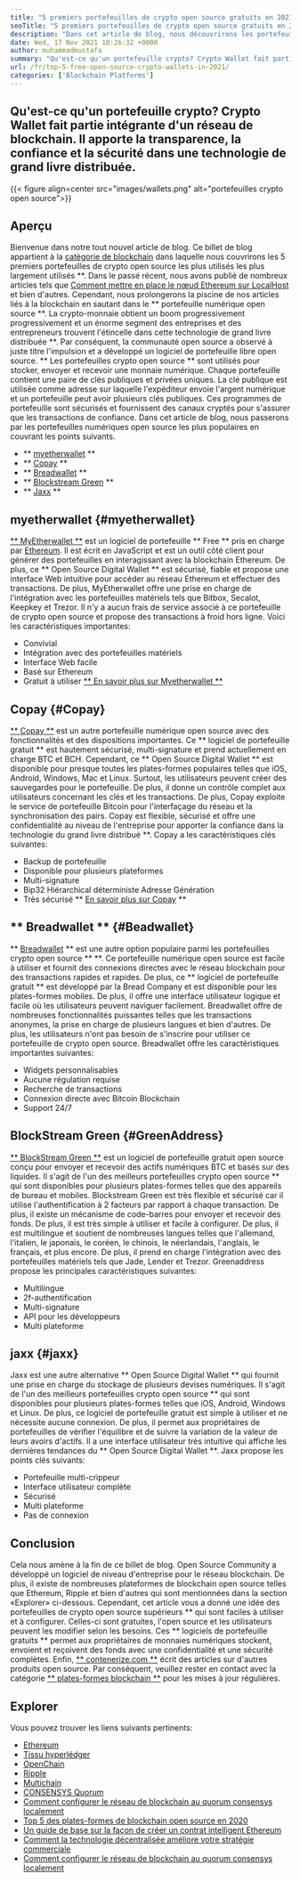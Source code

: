 ```yaml
---
title: "5 premiers portefeuilles de crypto open source gratuits en 2021" 
seoTitle: "5 premiers portefeuilles de crypto open source gratuits en 2021" 
description: "Dans cet article de blog, nous découvrirons les portefeuilles crypto-open-source les plus utilisés tels que Breadwallet, Copay, Jaxx, Greenaddress et Myetherwallet." 
date: Wed, 17 Nov 2021 10:26:32 +0000
author: muhammadmustafa
summary: "Qu'est-ce qu'un portefeuille crypto? Crypto Wallet fait partie intégrante d'un réseau de blockchain. Il apporte la transparence, la confiance et la sécurité dans une technologie de grand livre distribuée." 
url: /fr/top-5-free-open-source-crypto-wallets-in-2021/
categories: ['Blockchain Platforms']
---
```


## Qu'est-ce qu'un portefeuille crypto? Crypto Wallet fait partie intégrante d'un réseau de blockchain. Il apporte la transparence, la confiance et la sécurité dans une technologie de grand livre distribuée.

{{< figure align=center src="images/wallets.png" alt="portefeuilles crypto open source">}}


## Aperçu
Bienvenue dans notre tout nouvel article de blog. Ce billet de blog appartient à la [catégorie de blockchain][1] dans laquelle nous couvrirons les 5 premiers portefeuilles de crypto open source les plus utilisés les plus largement utilisés **. Dans le passé récent, nous avons publié de nombreux articles tels que [Comment mettre en place le nœud Ethereum sur LocalHost][2] et bien d'autres. Cependant, nous prolongerons la piscine de nos articles liés à la blockchain en sautant dans le ** portefeuille numérique open source **. La crypto-monnaie obtient un boom progressivement progressivement et un énorme segment des entreprises et des entrepreneurs trouvent l'étincelle dans cette technologie de grand livre distribuée **. Par conséquent, la communauté open source a observé à juste titre l'impulsion et a développé un logiciel de portefeuille libre open source.
** Les portefeuilles crypto open source ** sont utilisés pour stocker, envoyer et recevoir une monnaie numérique. Chaque portefeuille contient une paire de clés publiques et privées uniques. La clé publique est utilisée comme adresse sur laquelle l'expéditeur envoie l'argent numérique et un portefeuille peut avoir plusieurs clés publiques. Ces programmes de portefeuille sont sécurisés et fournissent des canaux cryptés pour s'assurer que les transactions de confiance. Dans cet article de blog, nous passerons par les portefeuilles numériques open source les plus populaires en couvrant les points suivants.
  * ** [myetherwallet][3] **
  * ** [Copay][4] **
  * ** [Breadwallet][5] **
  * ** [Blockstream Green][6] **
  * ** [Jaxx][7] **

## myetherwallet {#myetherwallet}
[** MyEtherwallet **][8] est un logiciel de portefeuille ** Free ** pris en charge par [Ethereum][9]. Il est écrit en JavaScript et est un outil côté client pour générer des portefeuilles en interagissant avec la blockchain Ethereum. De plus, ce ** Open Source Digital Wallet ** est sécurisé, fiable et propose une interface Web intuitive pour accéder au réseau Ethereum et effectuer des transactions. De plus, MyEtherwallet offre une prise en charge de l'intégration avec les portefeuilles matériels tels que Bitbox, Secalot, Keepkey et Trezor. Il n'y a aucun frais de service associé à ce portefeuille de crypto open source et propose des transactions à froid hors ligne.
Voici les caractéristiques importantes:
  * Convivial
  * Intégration avec des portefeuilles matériels
  * Interface Web facile
  * Basé sur Ethereum
  * Gratuit à utiliser
[** En savoir plus sur Myetherwallet **][8]

## Copay {#Copay}
[** Copay **][10] est un autre portefeuille numérique open source avec des fonctionnalités et des dispositions importantes. Ce ** logiciel de portefeuille gratuit ** est hautement sécurisé, multi-signature et prend actuellement en charge BTC et BCH. Cependant, ce ** Open Source Digital Wallet ** est disponible pour presque toutes les plates-formes populaires telles que iOS, Android, Windows, Mac et Linux. Surtout, les utilisateurs peuvent créer des sauvegardes pour le portefeuille. De plus, il donne un contrôle complet aux utilisateurs concernant les clés et les transactions. De plus, Copay exploite le service de portefeuille Bitcoin pour l'interfaçage du réseau et la synchronisation des pairs. Copay est flexible, sécurisé et offre une confidentialité au niveau de l'entreprise pour apporter la confiance dans la technologie du grand livre distribué **.
Copay a les caractéristiques clés suivantes:
  * Backup de portefeuille
  * Disponible pour plusieurs plateformes
  * Multi-signature
  * Bip32 Hiérarchical déterministe Adresse Génération
  * Très sécurisé
** [En savoir plus sur Copay][11] **

## ** Breadwallet ** {#Beadwallet}
** [Breadwallet][12] ** est une autre option populaire parmi les portefeuilles crypto open source ** **. Ce portefeuille numérique open source est facile à utiliser et fournit des connexions directes avec le réseau blockchain pour des transactions rapides et rapides. De plus, ce ** logiciel de portefeuille gratuit ** est développé par la Bread Company et est disponible pour les plates-formes mobiles. De plus, il offre une interface utilisateur logique et facile où les utilisateurs peuvent naviguer facilement. Breadwallet offre de nombreuses fonctionnalités puissantes telles que les transactions anonymes, la prise en charge de plusieurs langues et bien d'autres. De plus, les utilisateurs n'ont pas besoin de s'inscrire pour utiliser ce portefeuille de crypto open source.
Breadwallet offre les caractéristiques importantes suivantes:
  * Widgets personnalisables
  * Aucune régulation requise
  * Recherche de transactions
  * Connexion directe avec Bitcoin Blockchain
  * Support 24/7

## BlockStream Green {#GreenAddress}
[** BlockStream Green **][13] est un logiciel de portefeuille gratuit open source conçu pour envoyer et recevoir des actifs numériques BTC et basés sur des liquides. Il s'agit de l'un des meilleurs portefeuilles crypto open source ** qui sont disponibles pour plusieurs plates-formes telles que des appareils de bureau et mobiles. Blockstream Green est très flexible et sécurisé car il utilise l'authentification à 2 facteurs par rapport à chaque transaction. De plus, il existe un mécanisme de code-barres pour envoyer et recevoir des fonds. De plus, il est très simple à utiliser et facile à configurer. De plus, il est multilingue et soutient de nombreuses langues telles que l'allemand, l'italien, le japonais, le coréen, le chinois, le néerlandais, l'anglais, le français, et plus encore. De plus, il prend en charge l'intégration avec des portefeuilles matériels tels que Jade, Lender et Trezor.
Greenaddress propose les principales caractéristiques suivantes:
  * Multilingue
  * 2f-authentification
  * Multi-signature
  * API pour les développeurs
  * Multi plateforme

## jaxx {#jaxx}
Jaxx est une autre alternative ** Open Source Digital Wallet ** qui fournit une prise en charge du stockage de plusieurs devises numériques. Il s'agit de l'un des meilleurs portefeuilles crypto open source ** qui sont disponibles pour plusieurs plates-formes telles que iOS, Android, Windows et Linux. De plus, ce logiciel de portefeuille gratuit est simple à utiliser et ne nécessite aucune connexion. De plus, il permet aux propriétaires de portefeuilles de vérifier l'équilibre et de suivre la variation de la valeur de leurs avoirs d'actifs. Il a une interface utilisateur très intuitive qui affiche les dernières tendances du ** Open Source Digital Wallet **.
Jaxx propose les points clés suivants:
  * Portefeuille multi-crippeur
  * Interface utilisateur complète
  * Sécurisé
  * Multi plateforme
  * Pas de connexion

## Conclusion
Cela nous amène à la fin de ce billet de blog. Open Source Community a développé un logiciel de niveau d'entreprise pour le réseau blockchain. De plus, il existe de nombreuses plateformes de blockchain open source telles que Ethereum, Ripple et bien d'autres qui sont mentionnées dans la section «Explorer» ci-dessous. Cependant, cet article vous a donné une idée des portefeuilles de crypto open source supérieurs ** qui sont faciles à utiliser et à configurer. Celles-ci sont gratuites, l'open source et les utilisateurs peuvent les modifier selon les besoins. Ces ** logiciels de portefeuille gratuits ** permet aux propriétaires de monnaies numériques stockent, envoient et reçoivent des fonds avec une confidentialité et une sécurité complètes.
Enfin, [** contenerize.com **][14] écrit des articles sur d'autres produits open source. Par conséquent, veuillez rester en contact avec la catégorie [** plates-formes blockchain **][1] pour les mises à jour régulières.

## Explorer
Vous pouvez trouver les liens suivants pertinents:
  * [Ethereum][9]
  * [Tissu hyperlédger][15]
  * [OpenChain][16]
  * [Ripple][17]
  * [Multichain][18]
  * [CONSENSYS Quorum][19]
  * [Comment configurer le réseau de blockchain au quorum consensys localement][20]
  * [Top 5 des plates-formes de blockchain open source en 2020][21]
  * [Un guide de base sur la façon de créer un contrat intelligent Ethereum][22]
  * [Comment la technologie décentralisée améliore votre stratégie commerciale][23]
  * [Comment configurer le réseau de blockchain au quorum consensys localement][20]

  
[1]: https://products.containerize.com/blockchain-platforms/
[2]: https://blog.containerize.com/blockchain-platforms/what-is-testnet-how-to-deploy-it-ethereum-testnet/
[3]: #MyEtherWallet
[4]: #Copay
[5]: #Breadwallet
[6]: #GreenAddress
[7]: #Jaxx
[8]: https://www.myetherwallet.com/
[9]: https://products.containerize.com/blockchain-platforms/ethereum
[10]: https://github.com/bitpay/copay
[11]: //github.com/bitpay/copay
[12]: https://brd.com/
[13]: https://blockstream.com/green/
[14]: https://www.containerize.com/
[15]: https://products.containerize.com/blockchain-platforms/hyperledger-fabric
[16]: https://products.containerize.com/blockchain-platforms/openchain
[17]: https://products.containerize.com/blockchain-platforms/ripple
[18]: https://products.containerize.com/blockchain-platforms/multichain
[19]: https://products.containerize.com/blockchain-platforms/consensys-quorum
[20]: https://blog.containerize.com/blockchain-platforms/how-to-setup-consensys-quorum-blockchain-network-locally/
[21]: https://blog.containerize.com/blockchain-platforms/top-5-open-source-blockchain-platforms-in-2020/
[22]: https://blog.containerize.com/
[23]: https://blog.containerize.com/2020/11/27/how-decentralized-technology-upgrades-your-business-strategy/
